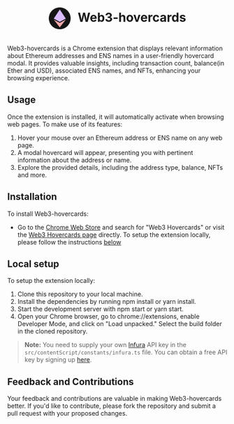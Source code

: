 <div align="center">
    <h1 style="padding-bottom: 16px"><img align="center" src="./src/static/icons/icon128.png" style="border-radius: 4px; height: 50px; margin-right: 10px;" />
    Web3-hovercards
    </h1>
</div>

Web3-hovercards is a Chrome extension that displays relevant information about Ethereum addresses and ENS names in a user-friendly hovercard modal. It provides valuable insights, including transaction count, balance(in Ether and USD), associated ENS names, and NFTs, enhancing your browsing experience.

## Usage

Once the extension is installed, it will automatically activate when browsing web pages. To make use of its features:

1. Hover your mouse over an Ethereum address or ENS name on any web page.
2. A modal hovercard will appear, presenting you with pertinent information about the address or name.
3. Explore the provided details, including the address type, balance, NFTs and more.

## Installation

To install Web3-hovercards:

- Go to the [Chrome Web Store](https://chrome.google.com/webstore) and search for "Web3 Hovercards" or visit the [Web3 Hovercards page](https://chrome.google.com/webstore/detail/mlanaepdepnhnmboakpiicbbfobjkojp) directly. To setup the extension locally, please follow the instructions [below](#local-setup)

## Local setup

To setup the extension locally:

1. Clone this repository to your local machine.
2. Install the dependencies by running npm install or yarn install.
3. Start the development server with npm start or yarn start.
4. Open your Chrome browser, go to chrome://extensions, enable Developer Mode, and click on "Load unpacked." Select the build folder in the cloned repository.

> **Note:** You need to supply your own [Infura](https://infura.io/) API key in the `src/contentScript/constants/infura.ts` file. You can obtain a free API key by signing up [here](https://app.infura.io/register).

## Feedback and Contributions

Your feedback and contributions are valuable in making Web3-hovercards better. If you'd like to contribute, please fork the repository and submit a pull request with your proposed changes.
